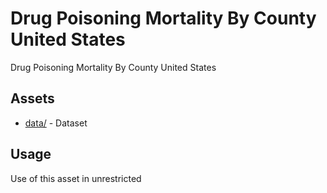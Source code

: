 



# Drug Poisoning Mortality By County United States


Drug Poisoning Mortality By County United States
## Assets
  
* [data/](data/) - Dataset
## Usage
  
Use of this asset in unrestricted